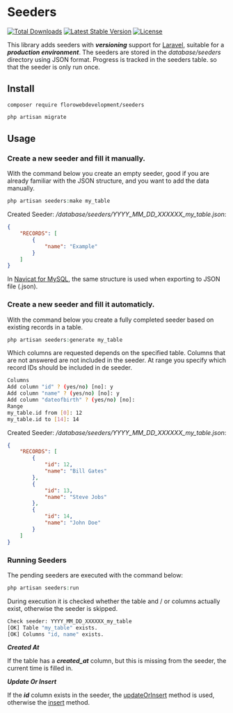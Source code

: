 # Seeders

<a href="https://packagist.org/packages/florowebdevelopment/seeders"><img src="https://poser.pugx.org/florowebdevelopment/seeders/d/total.svg" alt="Total Downloads"></a>
<a href="https://packagist.org/packages/florowebdevelopment/seeders"><img src="https://poser.pugx.org/florowebdevelopment/seeders/v/stable.svg" alt="Latest Stable Version"></a>
<a href="https://packagist.org/packages/florowebdevelopment/seeders"><img src="https://poser.pugx.org/florowebdevelopment/seeders/license.svg" alt="License"></a>

This library adds seeders with ***versioning*** support for [Laravel](https://laravel.com/), suitable for a ***production environment***.
The seeders are stored in the *database/seeders* directory using JSON format.
Progress is tracked in the seeders table. so that the seeder is only run once.

## Install

```
composer require florowebdevelopment/seeders
```

```php
php artisan migrate
```

## Usage

### Create a new seeder and fill it manually.

With the command below you create an empty seeder, good if you are already familiar with the JSON structure, and you want to add the data manually.

```php
php artisan seeders:make my_table
```

Created Seeder: */database/seeders/YYYY_MM_DD_XXXXXX_my_table.json*:

```json
{
    "RECORDS": [
        {
            "name": "Example"
        }
    ]
}
```

In [Navicat for MySQL](https://www.navicat.com/en/products/navicat-for-mysql), the same structure is used when exporting to JSON file (.json).

### Create a new seeder and fill it automaticly.

With the command below you create a fully completed seeder based on existing records in a table.

```php
php artisan seeders:generate my_table
```

Which columns are requested depends on the specified table. Columns that are not answered are not included in the seeder. At range you specify which record IDs should be included in de seeder.

```bash
Columns
Add column "id" ? (yes/no) [no]: y
Add column "name" ? (yes/no) [no]: y
Add column "dateofbirth" ? (yes/no) [no]:
Range
my_table.id from [0]: 12
my_table.id to [14]: 14
```

Created Seeder: */database/seeders/YYYY_MM_DD_XXXXXX_my_table.json*:

```json
{
    "RECORDS": [
        {
            "id": 12,
            "name": "Bill Gates"
        },
        {
            "id": 13,
            "name": "Steve Jobs"
        },
        {
            "id": 14,
            "name": "John Doe"
        }
    ]
}
```

### Running Seeders

The pending seeders are executed with the command below:

```php
php artisan seeders:run
```

During execution it is checked whether the table and / or columns actually exist, otherwise the seeder is skipped.

```bash
Check seeder: YYYY_MM_DD_XXXXXX_my_table
[OK] Table "my_table" exists.
[OK] Columns "id, name" exists.
```
***Created At***

If the table has a ***created_at*** column, but this is missing from the seeder, the current time is filled in.

***Update Or Insert***

If the ***id*** column exists in the seeder, the [updateOrInsert](https://laravel.com/docs/8.x/queries#update-or-insert) method is used, otherwise the [insert](https://laravel.com/docs/8.x/queries#inserts) method.

